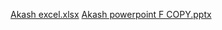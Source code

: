 [Akash excel.xlsx](https://github.com/user-attachments/files/18493911/Akash.excel.xlsx)
[Akash powerpoint F COPY.pptx](https://github.com/user-attachments/files/18493912/Akash.powerpoint.F.COPY.pptx)
